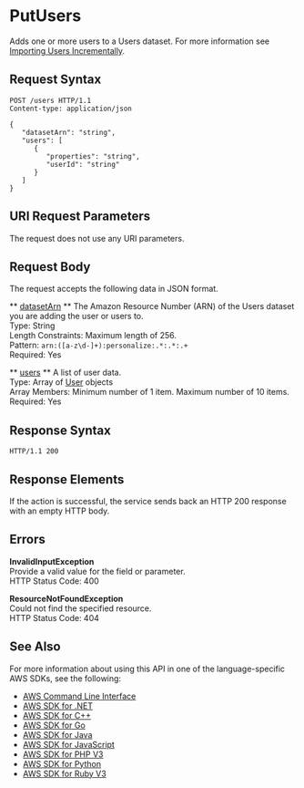 # PutUsers<a name="API_UBS_PutUsers"></a>

Adds one or more users to a Users dataset\. For more information see [Importing Users Incrementally](importing-users.md)\.

## Request Syntax<a name="API_UBS_PutUsers_RequestSyntax"></a>

```
POST /users HTTP/1.1
Content-type: application/json

{
   "datasetArn": "string",
   "users": [ 
      { 
         "properties": "string",
         "userId": "string"
      }
   ]
}
```

## URI Request Parameters<a name="API_UBS_PutUsers_RequestParameters"></a>

The request does not use any URI parameters\.

## Request Body<a name="API_UBS_PutUsers_RequestBody"></a>

The request accepts the following data in JSON format\.

 ** [datasetArn](#API_UBS_PutUsers_RequestSyntax) **   <a name="personalize-UBS_PutUsers-request-datasetArn"></a>
The Amazon Resource Number \(ARN\) of the Users dataset you are adding the user or users to\.  
Type: String  
Length Constraints: Maximum length of 256\.  
Pattern: `arn:([a-z\d-]+):personalize:.*:.*:.+`   
Required: Yes

 ** [users](#API_UBS_PutUsers_RequestSyntax) **   <a name="personalize-UBS_PutUsers-request-users"></a>
A list of user data\.  
Type: Array of [User](API_UBS_User.md) objects  
Array Members: Minimum number of 1 item\. Maximum number of 10 items\.  
Required: Yes

## Response Syntax<a name="API_UBS_PutUsers_ResponseSyntax"></a>

```
HTTP/1.1 200
```

## Response Elements<a name="API_UBS_PutUsers_ResponseElements"></a>

If the action is successful, the service sends back an HTTP 200 response with an empty HTTP body\.

## Errors<a name="API_UBS_PutUsers_Errors"></a>

 **InvalidInputException**   
Provide a valid value for the field or parameter\.  
HTTP Status Code: 400

 **ResourceNotFoundException**   
Could not find the specified resource\.  
HTTP Status Code: 404

## See Also<a name="API_UBS_PutUsers_SeeAlso"></a>

For more information about using this API in one of the language\-specific AWS SDKs, see the following:
+  [AWS Command Line Interface](https://docs.aws.amazon.com/goto/aws-cli/personalize-events-2018-03-22/PutUsers) 
+  [AWS SDK for \.NET](https://docs.aws.amazon.com/goto/DotNetSDKV3/personalize-events-2018-03-22/PutUsers) 
+  [AWS SDK for C\+\+](https://docs.aws.amazon.com/goto/SdkForCpp/personalize-events-2018-03-22/PutUsers) 
+  [AWS SDK for Go](https://docs.aws.amazon.com/goto/SdkForGoV1/personalize-events-2018-03-22/PutUsers) 
+  [AWS SDK for Java](https://docs.aws.amazon.com/goto/SdkForJava/personalize-events-2018-03-22/PutUsers) 
+  [AWS SDK for JavaScript](https://docs.aws.amazon.com/goto/AWSJavaScriptSDK/personalize-events-2018-03-22/PutUsers) 
+  [AWS SDK for PHP V3](https://docs.aws.amazon.com/goto/SdkForPHPV3/personalize-events-2018-03-22/PutUsers) 
+  [AWS SDK for Python](https://docs.aws.amazon.com/goto/boto3/personalize-events-2018-03-22/PutUsers) 
+  [AWS SDK for Ruby V3](https://docs.aws.amazon.com/goto/SdkForRubyV3/personalize-events-2018-03-22/PutUsers) 
